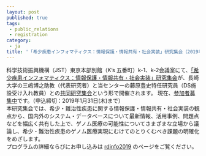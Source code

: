 ```yaml
---
layout: post
published: true
tags:
 - public_relations
 - registration
category:
 - ja
title: '「希少疾患インフォマティクス：情報保護・情報共有・社会実装」研究集会（2019年2月16-17日@東京市ヶ谷）の参加者募集中です'
---
```

科学技術振興機構（JST）東京本部別館（K’s 五番町）k-1、k-2会議室にて、[「希少疾患インフォマティクス：情報保護・情報共有・社会実装」研究集会](https://github.com/misshie/rdinfo2019/blob/master/readme.md)が、長崎大学の三嶋博之助教（代表研究者）と当センターの藤原豊史特任研究員（DS施設受け入れ教員）との[共同研究集会](https://ds.rois.ac.jp/article/2018rois-ds-joint_result/)という形で開催されます。
現在、[参加者募集中](https://docs.google.com/forms/d/e/1FAIpQLSftihqZi-4z6ewvzowWg4Ohvu7xEpdnZe-TD7FcVrQ7l49CGQ/viewform)です。（申込締切：2019年1月31日(木)まで）
<br />
本研究集会では、希少・難治性疾患に関する情報保護・情報共有・社会実装の観点から、国内外のシステム・データベースについて最新情報、活用事例、問題点などを幅広く共有した上で、ゲノム医療の可能性についてさまざまな立場から議論し、希少・難治性疾患のゲノム医療実現にむけてのとりくむべき課題の明確化をめざします。
<br />
プログラムの詳細ならびにお申し込みは [rdinfo2019](https://misshie.github.io/rdinfo2019/) のページをご覧ください。
